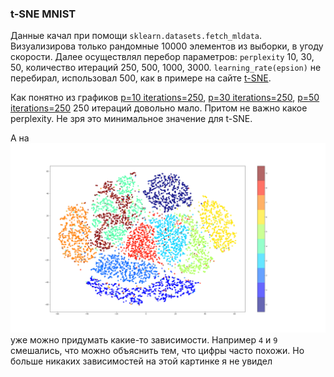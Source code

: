 ### t-SNE MNIST

Данные качал при помощи `sklearn.datasets.fetch_mldata`. Визуализирова только рандомные 10000 элементов из выборки, в угоду скорости. Далее осуществлял перебор параметров: `perplexity` 10, 30, 50, количество итераций 250, 500, 1000, 3000. `learning_rate(epsion)` не перебирал, использовал 500, как в примере на сайте [t-SNE](https://lvdmaaten.github.io/tsne/).

Как понятно из графиков [p=10 iterations=250](./plots/p=10_iterations=250.png), [p=30 iterations=250](./plots/p=30_iterations=250.png), [p=50 iterations=250](./plots/p=50_iterations=250.png) 250 итераций довольно мало. Притом не важно какое perplexity. Не зря это минимальное значение для t-SNE.

А на ![p=10 iterations=500](./plots/p=10_iterations=500.png) уже можно придумать какие-то зависимости. Например `4` и `9` смешались, что можно объяснить тем, что цифры часто похожи. Но больше никаких зависимостей на этой картинке я не увидел